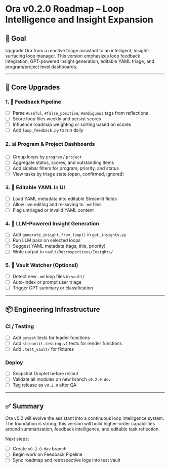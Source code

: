 # Ora v0.2.0 Roadmap – Loop Intelligence and Insight Expansion

## 🎯 Goal
Upgrade Ora from a reactive triage assistant to an intelligent, insight-surfacing loop manager. This version emphasizes loop feedback integration, GPT-powered insight generation, editable YAML triage, and program/project level dashboards.

---

## 🧠 Core Upgrades

### 1. 🔄 Feedback Pipeline
- [ ] Parse `#useful`, `#false_positive`, `#ambiguous` tags from reflections
- [ ] Score loop files weekly and persist scores
- [ ] Influence roadmap weighting or sorting based on scores
- [ ] Add `loop_feedback.py` to run daily

### 2. 📊 Program & Project Dashboards
- [ ] Group loops by `program` / `project`
- [ ] Aggregate status, scores, and outstanding items
- [ ] Add sidebar filters for program, priority, and status
- [ ] View tasks by triage state (open, confirmed, ignored)

### 3. 📝 Editable YAML in UI
- [ ] Load YAML metadata into editable Streamlit fields
- [ ] Allow live editing and re-saving to `.md` files
- [ ] Flag untriaged or invalid YAML content

### 4. 🧠 LLM-Powered Insight Generation
- [ ] Add `generate_insight_from_loop()` in `gpt_insights.py`
- [ ] Run LLM pass on selected loops
- [ ] Suggest YAML metadata (tags, title, priority)
- [ ] Write output to `vault/Retrospectives/Insights/`

### 5. 🔁 Vault Watcher (Optional)
- [ ] Detect new `.md` loop files in `vault/`
- [ ] Auto-index or prompt user triage
- [ ] Trigger GPT summary or classification

---

## 📦 Engineering Infrastructure

### CI / Testing
- [ ] Add `pytest` tests for loader functions
- [ ] Add `streamlit.testing.v1` tests for render functions
- [ ] Add `.test_vault/` for fixtures

### Deploy
- [ ] Snapshot Droplet before rollout
- [ ] Validate all modules on new branch `v0.2.0-dev`
- [ ] Tag release as `v0.2.0` after QA

---

## ✅ Summary
Ora v0.2 will evolve the assistant into a continuous loop intelligence system. The foundation is strong; this version will build higher-order capabilities around summarization, feedback intelligence, and editable task reflection.

Next steps:
- [ ] Create `v0.2.0-dev` branch
- [ ] Begin work on Feedback Pipeline
- [ ] Sync roadmap and retrospective logs into test vault
